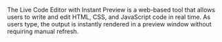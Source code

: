 The Live Code Editor with Instant Preview is a web-based tool that allows users to write and edit HTML, CSS, and JavaScript code in real time. As users type, the output is instantly rendered in a preview window without requiring manual refresh. 
